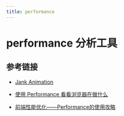 ```yaml
---
title: performance
---
```


# performance 分析工具

## 参考链接

- [Jank Animation](https://googlechrome.github.io/devtools-samples/jank/)

- [使用 Performance 看看浏览器在做什么](https://blog.csdn.net/zz_jesse/article/details/125465964)

- [前端性能优化——Performance的使用攻略](https://www.cnblogs.com/mushanya/p/16827522.html)
